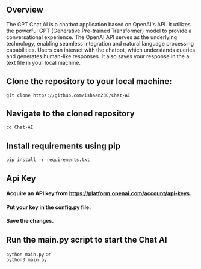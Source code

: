 ## Overview
The GPT Chat AI is a chatbot application based on OpenAI's API. It utilizes the powerful GPT (Generative Pre-trained Transformer) model to provide a conversational experience. The OpenAI API serves as the underlying technology, enabling seamless integration and natural language processing capabilities. Users can interact with the chatbot, which understands queries and generates human-like responses. It also saves your response in the a text file in your local machine.

## Clone the repository to your local machine:

```git clone https://github.com/ishaan230/Chat-AI```

## Navigate to the cloned repository

```cd Chat-AI```

## Install requirements using pip

```pip install -r requirements.txt```

## Api Key

#### Acquire an API key from https://platform.openai.com/account/api-keys.
#### Put your key in the config.py file. <br>
#### Save the changes.

## Run the main.py script to start the Chat AI

```python main.py```  or <br>  ```python3 main.py```



